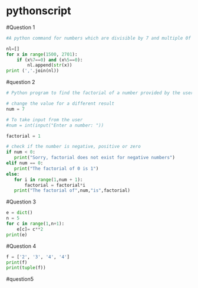 # pythonscript

#Question 1
```python
#A python command for numbers which are divisible by 7 and multiple 0f 5

nl=[]
for x in range(1500, 2701):
    if (x%7==0) and (x%5==0):
        nl.append(str(x))
print (','.join(nl))
```

#question 2
```python
# Python program to find the factorial of a number provided by the user.

# change the value for a different result
num = 7

# To take input from the user
#num = int(input("Enter a number: "))

factorial = 1

# check if the number is negative, positive or zero
if num < 0:
   print("Sorry, factorial does not exist for negative numbers")
elif num == 0:
   print("The factorial of 0 is 1")
else:
   for i in range(1,num + 1):
       factorial = factorial*i
   print("The factorial of",num,"is",factorial)
```

#Question 3
```python
e = dict()
n = 5
for c in range(1,n+1):
    e[c]= c**2
print(e)    
```

#Question 4
```python
f = ['2', '3', '4', '4']
print(f)
print(tuple(f))
```

#question5
```python


```
